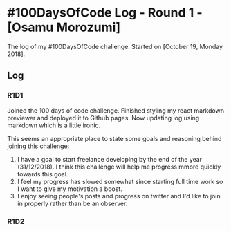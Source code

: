# #100DaysOfCode Log - Round 1 - [Osamu Morozumi]

The log of my #100DaysOfCode challenge. Started on [October 19, Monday 2018].

## Log

### R1D1 
Joined the 100 days of code challenge.  Finished styling my react markdown previewer and deployed it to Github pages.  Now updating log using markdown which is a little ironic.

This seems an appropriate place to state some goals and reasoning behind joining this challenge:

1. I have a goal to start freelance developing by the end of the year (31/12/2018).  I think this challenge will help me progress mmore quickly towards this goal.
2. I feel my progress has slowed somewhat since starting full time work so I want to give my motivation a boost.
3. I enjoy seeing people's posts and progress on twitter and I'd like to join in properly rather than be an observer.

### R1D2
